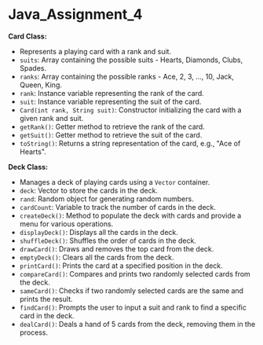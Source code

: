 # Java_Assignment_4

**Card Class:**
- Represents a playing card with a rank and suit.
- `suits`: Array containing the possible suits - Hearts, Diamonds, Clubs, Spades.
- `ranks`: Array containing the possible ranks - Ace, 2, 3, ..., 10, Jack, Queen, King.
- `rank`: Instance variable representing the rank of the card.
- `suit`: Instance variable representing the suit of the card.
- `Card(int rank, String suit)`: Constructor initializing the card with a given rank and suit.
- `getRank()`: Getter method to retrieve the rank of the card.
- `getSuit()`: Getter method to retrieve the suit of the card.
- `toString()`: Returns a string representation of the card, e.g., "Ace of Hearts".

**Deck Class:**
- Manages a deck of playing cards using a `Vector` container.
- `deck`: Vector to store the cards in the deck.
- `rand`: Random object for generating random numbers.
- `cardCount`: Variable to track the number of cards in the deck.
- `createDeck()`: Method to populate the deck with cards and provide a menu for various operations.
- `displayDeck()`: Displays all the cards in the deck.
- `shuffleDeck()`: Shuffles the order of cards in the deck.
- `drawCard()`: Draws and removes the top card from the deck.
- `emptyDeck()`: Clears all the cards from the deck.
- `printCard()`: Prints the card at a specified position in the deck.
- `compareCard()`: Compares and prints two randomly selected cards from the deck.
- `sameCard()`: Checks if two randomly selected cards are the same and prints the result.
- `findCard()`: Prompts the user to input a suit and rank to find a specific card in the deck.
- `dealCard()`: Deals a hand of 5 cards from the deck, removing them in the process.

